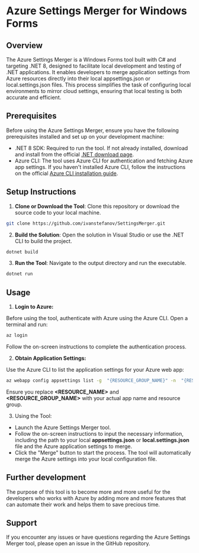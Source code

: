 # Azure Settings Merger for Windows Forms

## Overview
The Azure Settings Merger is a Windows Forms tool built with C# and targeting .NET 8, designed to facilitate local development and testing of .NET applications. It enables developers to merge application settings from Azure resources directly into their local appsettings.json or local.settings.json files. This process simplifies the task of configuring local environments to mirror cloud settings, ensuring that local testing is both accurate and efficient.

## Prerequisites
Before using the Azure Settings Merger, ensure you have the following prerequisites installed and set up on your development machine:

- .NET 8 SDK: Required to run the tool. If not already installed, download and install from the official [.NET download page](https://dotnet.microsoft.com/en-us/download/visual-studio-sdks).
- Azure CLI: The tool uses Azure CLI for authentication and fetching Azure app settings. If you haven't installed Azure CLI, follow the instructions on the official [Azure CLI installation guide](https://learn.microsoft.com/en-us/cli/azure/install-azure-cli).

## Setup Instructions
1. **Clone or Download the Tool**: Clone this repository or download the source code to your local machine.

```bash
git clone https://github.com/ivanstefanov/SettingsMerger.git
```
2. **Build the Solution**: Open the solution in Visual Studio or use the .NET CLI to build the project.

```bash
dotnet build
```

3. **Run the Tool**: Navigate to the output directory and run the executable.
```bash
dotnet run
```

## Usage
1. **Login to Azure:**

Before using the tool, authenticate with Azure using the Azure CLI. Open a terminal and run:

```bash
az login
```
Follow the on-screen instructions to complete the authentication process.

2. **Obtain Application Settings:**

Use the Azure CLI to list the application settings for your Azure web app:
```bash
az webapp config appsettings list -g  "{RESOURCE_GROUP_NAME}" -n  "{RESOURCE_NAME}" -o json > {RESOURCE_NAME}.settings.json
```
Ensure you replace **<RESOURCE_NAME>** and **<RESOURCE_GROUP_NAME>** with your actual app name and resource group.

3. Using the Tool:

- Launch the Azure Settings Merger tool.
- Follow the on-screen instructions to input the necessary information, including the path to your local **appsettings.json** or **local.settings.json** file and the Azure application settings to merge.
- Click the "Merge" button to start the process. The tool will automatically merge the Azure settings into your local configuration file.


## Further development
The purpose of this tool is to become more and more useful for the developers who works with Azure by adding more and more features that can automate their work and helps them to save precious time.


## Support
If you encounter any issues or have questions regarding the Azure Settings Merger tool, please open an issue in the GitHub repository.

